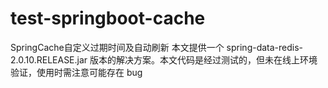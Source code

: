 # test-springboot-cache
SpringCache自定义过期时间及自动刷新   本文提供一个 spring-data-redis-2.0.10.RELEASE.jar 版本的解决方案。本文代码是经过测试的，但未在线上环境验证，使用时需注意可能存在 bug 
